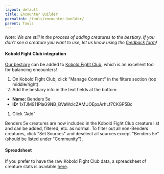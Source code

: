 ```yaml
---
layout: default
title: Encounter Builder
permalink: /tools/encounter-builder/
parent: Tools
---
```


*Note: We are still in the process of adding creatures to the bestiary. If you don't see a creature you want to use, let us know using the <a target="_blank" href="https://forms.gle/H2VMopAN7gtaRrG5A">feedback form</a>!*

#### Kobold Fight Club integration

[Our bestiary](/rules/bestiary) can be added to <a target="_blank" href="https://kobold.club">Kobold Fight Club</a>, which is an excellent tool for balancing encounters!

1. On Kobold Fight Club, click "Manage Content" in the filters section (top middle/right).
1. Add the bestiary info in the text fields at the bottom:
  - **Name:** Benders 5e
  - **ID:** 1xTJM911PlaG9NB_BVaWclcZAMUOEpxArhLf7CKGP5Bc
1. Click "Add"

Benders 5e creatures are now included in the Kobold Fight Club creature list and can be added, filtered, etc. as normal. To filter out all non-Benders creatures, click "Set Sources" and deselect all sources except "Benders 5e" (should be listed under "Community").

#### Spreadsheet

If you prefer to have the raw Kobold Fight Club data, a spreadsheet of creature stats is available <a target="_blank" href="https://docs.google.com/spreadsheets/d/1xTJM911PlaG9NB_BVaWclcZAMUOEpxArhLf7CKGP5Bc/edit?usp=sharing">here</a>.